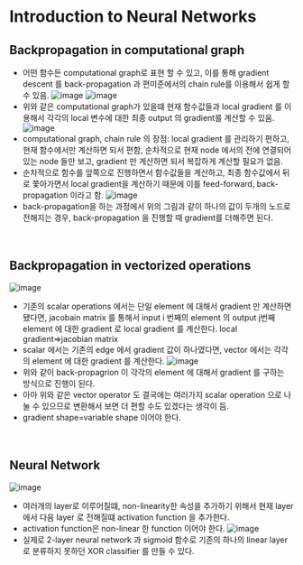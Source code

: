 # Introduction to Neural Networks

## Backpropagation in computational graph
- 어떤 함수든 computational graph로 표현 할 수 있고, 이를 통해 gradient descent 를 back-propagation 과 편미준에서의 chain rule를 이용해서 쉽게 할 수 있음.
![image](https://user-images.githubusercontent.com/48700102/118359843-43c0f700-b5c0-11eb-8e16-fadb0f919ac8.png)
![image](https://user-images.githubusercontent.com/48700102/118359852-458aba80-b5c0-11eb-8bfe-8edf86fa1ffc.png)
- 위와 같은 computational graph가 있을떄 현재 함수값들과 local gradient 를 이용해서 각각의 local 변수에 대한 최종 output 의 gradient를 계산할 수 있음.
![image](https://user-images.githubusercontent.com/48700102/118359866-4cb1c880-b5c0-11eb-8271-cb8fd60e8dc3.png)
- computational graph, chain rule 의 장점: local gradient 를 관리하기 편하고, 현재 함수에서만 계산하면 되서 편함, 순차적으로 현재 node 에서의 전에 연결되어 있는 node 들만 보고, gradient 만 계산하면 되서 복잡하게 계산할 필요가 없음.
- 순차적으로 함수를 앞쪽으로 진행하면서 함수값들을 계산하고, 최종 함수값에서 뒤로 쫓아가면서 local gradient을 계산하기 때문에 이를 feed-forward, back-propagation 이라고 함.
![image](https://user-images.githubusercontent.com/48700102/118359887-63f0b600-b5c0-11eb-8d02-dc5ae11cb7f0.png)
- back-propagation을 하는 과정에서 위의 그림과 같이 하나의 값이 두개의 노드로 전해지는 경우, back-propagation 을 진행할 때 gradient를 더해주면 된다.
<br><br><br>

## Backpropagation in vectorized operations
![image](https://user-images.githubusercontent.com/48700102/118359918-736fff00-b5c0-11eb-8294-f6cc4dea4e51.png)
- 기존의 scalar operations 에서는 단일 element 에 대해서 gradient 만 계산하면 됐다면, jacobain matrix 를 통해서 input i 번째의 element 의 output  j번째 element 에 대한 gradient 로 local gradient 를 계산한다. local gradient=>jacobian matrix
- scalar 에서는 기존의 edge 에서 gradient 값이 하나였다면, vector 에서는 각각의 element 에 대한 gradient 를 계산한다.
![image](https://user-images.githubusercontent.com/48700102/118359928-7b2fa380-b5c0-11eb-8ac2-2b8068f91476.png)
- 위와 같이 back-propagrion 이 각각의 element 에 대해서 gradient 를 구하는 방식으로 진행이 된다.
- 아마 위와 같은 vector operator 도 결국에는 여러가지 scalar operation 으로 나눌 수 있으므로 변환해서 보면 더 편할 수도 있겠다는 생각이 듬. 
- gradient shape=variable shape 이어야 한다.
<br><br><br>

## Neural Network
![image](https://user-images.githubusercontent.com/48700102/118359945-87b3fc00-b5c0-11eb-8935-e1c925071a85.png)
- 여러개의 layer로 이루어질떄, non-linearity한 속성을 추가하기 위해서 현재 layer 에서 다음 layer 로 전해질떄 activation function 을 추가한다.
- activation function은 non-linear 한 function 이어야 한다.
![image](https://user-images.githubusercontent.com/48700102/118359953-900c3700-b5c0-11eb-8e1a-6bba4b50649a.png)
- 실제로 2-layer neural network 과 sigmoid 함수로 기존의 하나의 linear layer 로 분류하지 못하던 XOR classifier 를 만들 수 있다.
